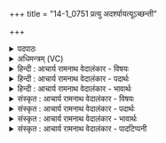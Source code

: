 +++
title = "14-1_0751 प्रत्यु अदर्श्यायत्यूऽच्छन्ती"

+++
<details><summary>पदपाठः</summary>

प्र꣡ति꣢꣯। उ꣣। अदर्शि। आयती꣢। आ꣣। यती꣢। उ꣣च्छ꣡न्ती꣢। दु꣣हिता꣢। दि꣣वः꣢। अ꣡प꣢꣯। उ꣣। मही꣢। वृ꣣णुते। च꣡क्षुषा꣢꣯। त꣡मः꣢꣯। ज्यो꣡तिः꣢꣯। कृ꣣णोति। सून꣡री꣢। सु꣣। न꣡री꣢꣯। ७५१।
</details>

<details><summary>अधिमन्त्रम् (VC)</summary>

- उषाः
- वसिष्ठो मैत्रावरुणिः
- प्रगाथः(विषमा बृहती, समा सतोबृहती)
- मध्यमः
</details>

<details><summary>हिन्दी : आचार्य रामनाथ वेदालंकार - विषयः</summary>

प्रथम ऋचा पूर्वार्चिक में क्रमाङ्क ३०३ पर प्राकृतिक उषा के पक्ष में व्याख्यात की जा चुकी है। यहाँ आध्यात्मिक उषा का वर्णन करते हैं।
</details>

<details><summary>हिन्दी : आचार्य रामनाथ वेदालंकार - पदार्थः</summary>

पदार्थान्वय -  (आयती)आती हुई, (उच्छन्ती)हृदय-प्राङ्गण में उदित होती हुई, (दिवः दुहिता)तेजस्वी परमात्मा की पुत्री के समान विद्यमान अध्यात्मप्रभा(चक्षुषा)अपने दिव्य प्रकाश से(तमः)मोहरूप अन्धकार को(अप उ वृणुते)दूर कर रही है।(सूनरी)उत्कृष्ट नेतृत्व करनेवाली यह अध्यात्मप्रभारूप उषा(ज्योतिः)विवेकख्यातिरूप ज्योति को(कृणोति)उत्पन्न कर रही है ॥१॥
</details>

<details><summary>हिन्दी : आचार्य रामनाथ वेदालंकार - भावार्थः</summary>

भावार्थ -  परमात्मा की उपासना से हृदय में प्रकट होती हुई दिव्यप्रभा समस्त तामसिकता के जाल को विच्छिन्न करके अन्तःकरण को निर्मल बना देती है ॥१॥
</details>

<details><summary>संस्कृत : आचार्य रामनाथ वेदालंकार - विषयः</summary>

तत्र प्रथमा ऋक् पूर्वार्चिके ३०३ क्रमाङ्के प्राकृतिक्या उषसः पक्षे व्याख्याता। अत्राध्यात्मिकी उषा वर्ण्यते।
</details>

<details><summary>संस्कृत : आचार्य रामनाथ वेदालंकार - पदार्थः</summary>

पदार्थान्वय -  (आयती)आगच्छन्ती(उच्छन्ती)हृदयप्राङ्गणे उदयं भजमाना(दिवः दुहिता)द्योतमानस्य परमात्मनः पुत्रीव विद्यमाना अध्यात्मप्रभारूपिणी उषाः(प्रति अदर्शि उ)उपासकेन मया अनुभूताऽस्ति खलु।(मही)महती एषा अध्यात्मप्रभा(चक्षुषा)चक्षसा,स्वकीयेन दिव्यप्रकाशेन(तमः)मोहान्धकारम्(अप उ वृणुते)अपाकरोति।(सूनरी)सुनेत्री एषा अध्यात्मप्रभारूपिणी उषाः(ज्योतिः)विवेकख्यातिरूपं ज्योतिः(कृणोति)जनयति ॥१॥
</details>

<details><summary>संस्कृत : आचार्य रामनाथ वेदालंकार - भावार्थः</summary>

भावार्थ -  परमात्मोपासनेन हृदये प्रादुर्भवन्ती दिव्यप्रभा सर्वं तमोजालं विच्छिद्यान्तःकरणं निर्मलं करोति ॥१॥
</details>

<details><summary>संस्कृत : आचार्य रामनाथ वेदालंकार - पादटिप्पनी</summary>

टिप्पनी -   २.ऋ० ७।८१।१ ‘अपो॒ महि॑ व्ययति॒ चक्ष॑से॒’ इति पाठः। साम० ३०३।
</details>